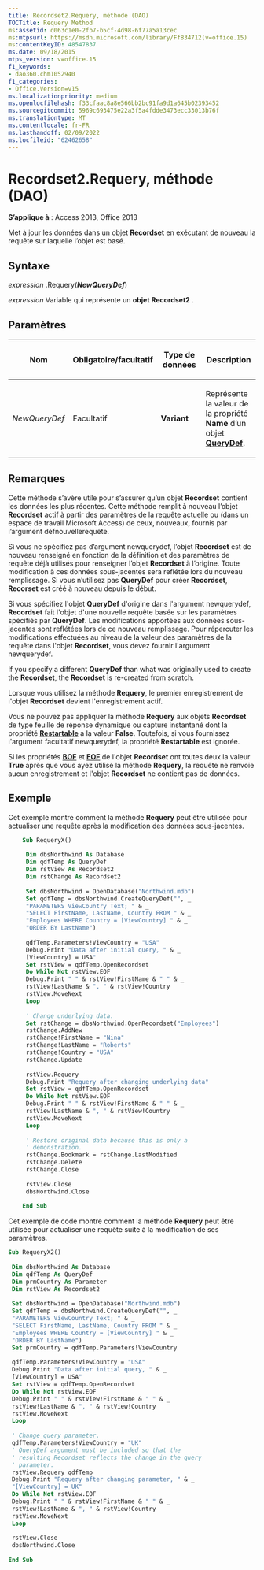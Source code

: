 ```yaml
---
title: Recordset2.Requery, méthode (DAO)
TOCTitle: Requery Method
ms:assetid: d063c1e0-2fb7-b5cf-4d98-6f77a5a13cec
ms:mtpsurl: https://msdn.microsoft.com/library/Ff834712(v=office.15)
ms:contentKeyID: 48547837
ms.date: 09/18/2015
mtps_version: v=office.15
f1_keywords:
- dao360.chm1052940
f1_categories:
- Office.Version=v15
ms.localizationpriority: medium
ms.openlocfilehash: f33cfaac8a8e566bb2bc91fa9d1a645b02393452
ms.sourcegitcommit: 5969c693475e22a3f5a4fdde3473ecc33013b76f
ms.translationtype: MT
ms.contentlocale: fr-FR
ms.lasthandoff: 02/09/2022
ms.locfileid: "62462658"
---
```

# <a name="recordset2requery-method-dao"></a>Recordset2.Requery, méthode (DAO)

**S’applique à** : Access 2013, Office 2013

Met à jour les données dans un objet **[Recordset](recordset-object-dao.md)** en exécutant de nouveau la requête sur laquelle l’objet est basé.

## <a name="syntax"></a>Syntaxe

*expression* .Requery(***NewQueryDef***)

*expression* Variable qui représente un **objet Recordset2** .

## <a name="parameters"></a>Paramètres

<table>
<colgroup>
<col style="width: 25%" />
<col style="width: 25%" />
<col style="width: 25%" />
<col style="width: 25%" />
</colgroup>
<thead>
<tr class="header">
<th><p>Nom</p></th>
<th><p>Obligatoire/facultatif</p></th>
<th><p>Type de données</p></th>
<th><p>Description</p></th>
</tr>
</thead>
<tbody>
<tr class="odd">
<td><p><em>NewQueryDef</em></p></td>
<td><p>Facultatif</p></td>
<td><p><strong>Variant</strong></p></td>
<td><p>Représente la valeur de la propriété <strong>Name</strong> d’un objet <strong><a href="querydef-object-dao.md">QueryDef</a></strong>.</p></td>
</tr>
</tbody>
</table>


## <a name="remarks"></a>Remarques

Cette méthode s’avère utile pour s’assurer qu’un objet **Recordset** contient les données les plus récentes. Cette méthode remplit à nouveau l’objet **Recordset** actif à partir des paramètres de la requête actuelle ou (dans un espace de travail Microsoft Access) de ceux, nouveaux, fournis par l’argument défnouvellerequête.

Si vous ne spécifiez pas d’argument newquerydef, l’objet **Recordset** est de nouveau renseigné en fonction de la définition et des paramètres de requête déjà utilisés pour renseigner l’objet **Recordset** à l’origine. Toute modification à ces données sous-jacentes sera reflétée lors du nouveau remplissage. Si vous n’utilisez pas **QueryDef** pour créer **Recordset**, **Recorset** est créé à nouveau depuis le début.

Si vous spécifiez l'objet **QueryDef** d'origine dans l'argument newquerydef, **Recordset** fait l'objet d'une nouvelle requête basée sur les paramètres spécifiés par **QueryDef**. Les modifications apportées aux données sous-jacentes sont reflétées lors de ce nouveau remplissage. Pour répercuter les modifications effectuées au niveau de la valeur des paramètres de la requête dans l'objet **Recordset**, vous devez fournir l'argument newquerydef.

If you specify a different **QueryDef** than what was originally used to create the **Recordset**, the **Recordset** is re-created from scratch.

Lorsque vous utilisez la méthode **Requery**, le premier enregistrement de l'objet **Recordset** devient l'enregistrement actif.

Vous ne pouvez pas appliquer la méthode **Requery** aux objets **Recordset** de type feuille de réponse dynamique ou capture instantané dont la propriété **[Restartable](recordset2-restartable-property-dao.md)** a la valeur **False**. Toutefois, si vous fournissez l'argument facultatif newquerydef, la propriété **Restartable** est ignorée.

Si les propriétés **[BOF](recordset2-bof-property-dao.md)** et **[EOF](recordset2-eof-property-dao.md)** de l'objet **Recordset** ont toutes deux la valeur **True** après que vous ayez utilisé la méthode **Requery**, la requête ne renvoie aucun enregistrement et l'objet **Recordset** ne contient pas de données.

## <a name="example"></a>Exemple

Cet exemple montre comment la méthode **Requery** peut être utilisée pour actualiser une requête après la modification des données sous-jacentes.

```vb
    Sub RequeryX() 
     
     Dim dbsNorthwind As Database 
     Dim qdfTemp As QueryDef 
     Dim rstView As Recordset2 
     Dim rstChange As Recordset2 
     
     Set dbsNorthwind = OpenDatabase("Northwind.mdb") 
     Set qdfTemp = dbsNorthwind.CreateQueryDef("", _ 
     "PARAMETERS ViewCountry Text; " & _ 
     "SELECT FirstName, LastName, Country FROM " & _ 
     "Employees WHERE Country = [ViewCountry] " & _ 
     "ORDER BY LastName") 
     
     qdfTemp.Parameters!ViewCountry = "USA" 
     Debug.Print "Data after initial query, " & _ 
     [ViewCountry] = USA" 
     Set rstView = qdfTemp.OpenRecordset 
     Do While Not rstView.EOF 
     Debug.Print " " & rstView!FirstName & " " & _ 
     rstView!LastName & ", " & rstView!Country 
     rstView.MoveNext 
     Loop 
     
     ' Change underlying data. 
     Set rstChange = dbsNorthwind.OpenRecordset("Employees") 
     rstChange.AddNew 
     rstChange!FirstName = "Nina" 
     rstChange!LastName = "Roberts" 
     rstChange!Country = "USA" 
     rstChange.Update 
     
     rstView.Requery 
     Debug.Print "Requery after changing underlying data" 
     Set rstView = qdfTemp.OpenRecordset 
     Do While Not rstView.EOF 
     Debug.Print " " & rstView!FirstName & " " & _ 
     rstView!LastName & ", " & rstView!Country 
     rstView.MoveNext 
     Loop 
     
     ' Restore original data because this is only a 
     ' demonstration. 
     rstChange.Bookmark = rstChange.LastModified 
     rstChange.Delete 
     rstChange.Close 
     
     rstView.Close 
     dbsNorthwind.Close 
     
    End Sub 
```


Cet exemple de code montre comment la méthode **Requery** peut être utilisée pour actualiser une requête suite à la modification de ses paramètres.

```vb
Sub RequeryX2() 
 
 Dim dbsNorthwind As Database 
 Dim qdfTemp As QueryDef 
 Dim prmCountry As Parameter 
 Dim rstView As Recordset2 
 
 Set dbsNorthwind = OpenDatabase("Northwind.mdb") 
 Set qdfTemp = dbsNorthwind.CreateQueryDef("", _ 
 "PARAMETERS ViewCountry Text; " & _ 
 "SELECT FirstName, LastName, Country FROM " & _ 
 "Employees WHERE Country = [ViewCountry] " & _ 
 "ORDER BY LastName") 
 Set prmCountry = qdfTemp.Parameters!ViewCountry 
 
 qdfTemp.Parameters!ViewCountry = "USA" 
 Debug.Print "Data after initial query, " & _ 
 [ViewCountry] = USA" 
 Set rstView = qdfTemp.OpenRecordset 
 Do While Not rstView.EOF 
 Debug.Print " " & rstView!FirstName & " " & _ 
 rstView!LastName & ", " & rstView!Country 
 rstView.MoveNext 
 Loop 
 
 ' Change query parameter. 
 qdfTemp.Parameters!ViewCountry = "UK" 
 ' QueryDef argument must be included so that the 
 ' resulting Recordset reflects the change in the query 
 ' parameter. 
 rstView.Requery qdfTemp 
 Debug.Print "Requery after changing parameter, " & _ 
 "[ViewCountry] = UK" 
 Do While Not rstView.EOF 
 Debug.Print " " & rstView!FirstName & " " & _ 
 rstView!LastName & ", " & rstView!Country 
 rstView.MoveNext 
 Loop 
 
 rstView.Close 
 dbsNorthwind.Close 
 
End Sub 
 
```


